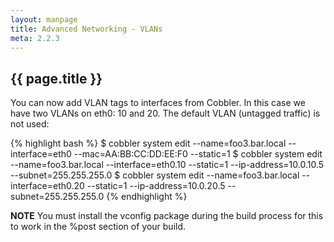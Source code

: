 ```yaml
---
layout: manpage
title: Advanced Networking - VLANs
meta: 2.2.3
---
```

## {{ page.title }}

You can now add VLAN tags to interfaces from Cobbler. In this case we have two VLANs on eth0: 10 and 20. The default VLAN (untagged traffic) is not used:

{% highlight bash %}
$ cobbler system edit --name=foo3.bar.local --interface=eth0 --mac=AA:BB:CC:DD:EE:F0 --static=1 
$ cobbler system edit --name=foo3.bar.local --interface=eth0.10 --static=1 --ip-address=10.0.10.5 --subnet=255.255.255.0 
$ cobbler system edit --name=foo3.bar.local --interface=eth0.20 --static=1 --ip-address=10.0.20.5 --subnet=255.255.255.0
{% endhighlight %}

**NOTE** You must install the vconfig package during the build process for this to work in the %post section of your build.
